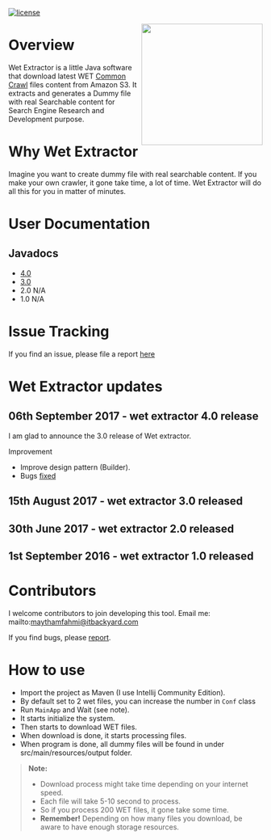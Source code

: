 [![license](https://img.shields.io/github/license/mashape/apistatus.svg)](https://github.com/maythamfahmi/wet-extractor/blob/master/LICENSE)

<a href="https://github.com/maythamfahmi/wet-extractor/blob/master/LICENSE">
    <img src="http://dev.itbackyard.dk/wet-extractor/image/logo_wet_extractor_2017.png" align="right" height="240" width="240" >
</a>

# Overview

Wet Extractor is a little Java software that download latest WET [Common Crawl][1] files content from Amazon S3. It extracts and generates a Dummy file with real Searchable content for Search Engine Research and Development purpose.

# Why Wet Extractor

Imagine you want to create dummy file with real searchable content. If you make your own crawler, it gone take time, a lot of time. Wet Extractor will do all this for you in matter of minutes.

# User Documentation

## Javadocs

* [4.0](http://dev.itbackyard.dk/wet-extractor/4/)
* [3.0](http://dev.itbackyard.dk/wet-extractor/3/)
* 2.0 N/A
* 1.0 N/A


# Issue Tracking

If you find an issue, please file a report [here](https://github.com/maythamfahmi/wet-extractor/issues)

# Wet Extractor updates

## 06th September 2017  - wet extractor 4.0 release

I am glad to announce the 3.0 release of Wet extractor.

Improvement
* Improve design pattern (Builder).
* Bugs [fixed](https://github.com/maythamfahmi/wet-extractor/issues)

## 15th August 2017  - wet extractor 3.0 released

## 30th June 2017  - wet extractor 2.0 released

## 1st September 2016  - wet extractor 1.0 released

# Contributors
I welcome contributors to join developing this tool.
Email me: mailto:maythamfahmi@itbackyard.com

If you find bugs, please [report](https://github.com/maythamfahmi/wet-extractor/issues).

# How to use
- Import the project as Maven (I use Intellij Community Edition).
- By default set to 2 wet files, you can increase the number in <code>Conf</code> class
- Run <code>MainApp</code> and Wait (see note).
 - It starts initialize the system.
 - Then starts to download WET files.
 - When download is done, it starts processing files.
 - When program is done, all dummy files will be found in under src/main/resources/output folder.

> **Note:**
> - Download process might take time depending on your internet speed. 
> - Each file will take 5-10 second to process.
> - So if you process 200 WET files, it gone take some time.
> - **Remember!** Depending on how many files you download, be aware to have enough storage resources.

[1]: http://commoncrawl.org
